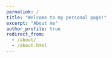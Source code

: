 ```yaml
---
permalink: /
title: "Welcome to my personal page!"
excerpt: "About me"
author_profile: true
redirect_from: 
  - /about/
  - /about.html
---
```

